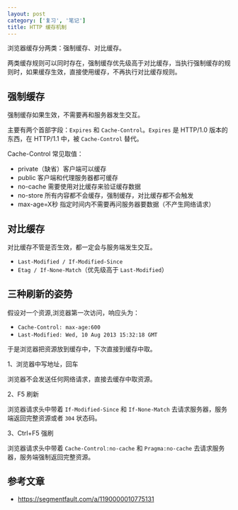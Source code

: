 ```yaml
---
layout: post
category: ['复习', '笔记']
title: HTTP 缓存机制
---
```


浏览器缓存分两类：强制缓存、对比缓存。

两类缓存规则可以同时存在，强制缓存优先级高于对比缓存，当执行强制缓存的规则时，如果缓存生效，直接使用缓存，不再执行对比缓存规则。

## 强制缓存

强制缓存如果生效，不需要再和服务器发生交互。

主要有两个首部字段：`Expires` 和 `Cache-Control`。`Expires` 是 HTTP/1.0 版本的东西，在 HTTP/1.1 中，被 `Cache-Control` 替代。

Cache-Control 常见取值：

- private（缺省）客户端可以缓存
- public 客户端和代理服务器都可缓存
- no-cache 需要使用对比缓存来验证缓存数据
- no-store 所有内容都不会缓存，强制缓存，对比缓存都不会触发
- max-age=X秒 指定时间内不需要再问服务器要数据（不产生网络请求）

## 对比缓存

对比缓存不管是否生效，都一定会与服务端发生交互。

- `Last-Modified / If-Modified-Since`
- `Etag / If-None-Match`（优先级高于 `Last-Modified`）

## 三种刷新的姿势

假设对一个资源,浏览器第一次访问，响应头为：

- `Cache-Control: max-age:600`
- `Last-Modified: Wed, 10 Aug 2013 15:32:18 GMT`

于是浏览器把资源放到缓存中，下次直接到缓存中取。

1、浏览器中写地址，回车

浏览器不会发送任何网络请求，直接去缓存中取资源。

2、F5 刷新

浏览器请求头中带着 `If-Modified-Since` 和 `If-None-Match` 去请求服务器，服务端返回完整资源或者 `304` 状态码。

3、Ctrl+F5 强刷

浏览器请求头中带着 `Cache-Control:no-cache` 和 `Pragma:no-cache` 去请求服务器，服务端强制返回完整资源。

## 参考文章

- <https://segmentfault.com/a/1190000010775131>
